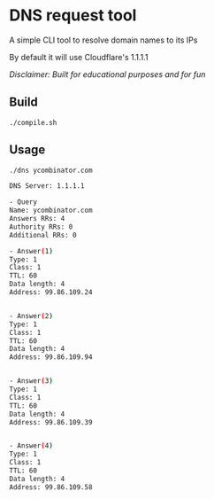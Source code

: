# DNS request tool

A simple CLI tool to resolve domain names to its IPs

By default it will use Cloudflare's 1.1.1.1

<i>Disclaimer: Built for educational purposes and for fun</i>

## Build

```shell
./compile.sh
```

## Usage
```bash
./dns ycombinator.com
```

```bash
DNS Server: 1.1.1.1

- Query
Name: ycombinator.com
Answers RRs: 4
Authority RRs: 0
Additional RRs: 0

- Answer(1)
Type: 1
Class: 1
TTL: 60
Data length: 4
Address: 99.86.109.24


- Answer(2)
Type: 1
Class: 1
TTL: 60
Data length: 4
Address: 99.86.109.94


- Answer(3)
Type: 1
Class: 1
TTL: 60
Data length: 4
Address: 99.86.109.39


- Answer(4)
Type: 1
Class: 1
TTL: 60
Data length: 4
Address: 99.86.109.58 
```